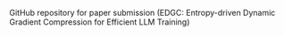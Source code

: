 GitHub repository for paper submission (EDGC: Entropy-driven Dynamic Gradient Compression for Efficient LLM Training)
